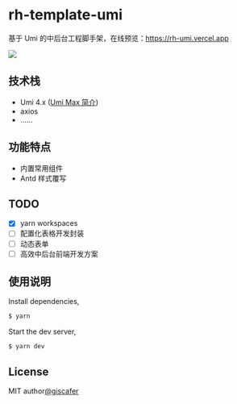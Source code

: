 # rh-template-umi

基于 Umi 的中后台工程脚手架，在线预览：https://rh-umi.vercel.app

![](./demo.png)

## 技术栈

- Umi 4.x ([Umi Max 简介](https://next.umijs.org/zh-CN/docs/max/introduce))
- axios
- ……

## 功能特点

- 内置常用组件
- Antd 样式覆写
  <!-- - Swagger Doc Api TypeScript 接口代码生成 -->
  <!-- - 主题换色 -->

## TODO

- [x] yarn workspaces
- [ ] 配置化表格开发封装
- [ ] 动态表单
- [ ] 高效中后台前端开发方案

## 使用说明

Install dependencies,

```bash
$ yarn
```

Start the dev server,

```bash
$ yarn dev
```

## License

MIT author[@giscafer](https://giscafer.com)

